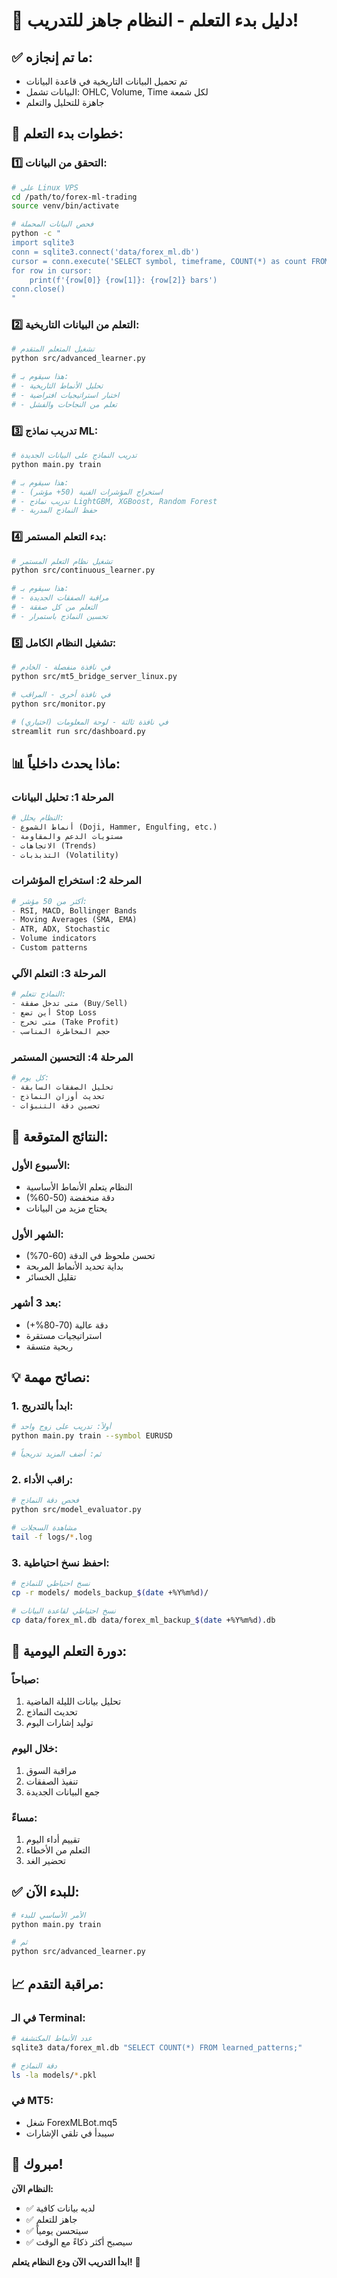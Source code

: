 # 🧠 دليل بدء التعلم - النظام جاهز للتدريب!

## ✅ ما تم إنجازه:
- تم تحميل البيانات التاريخية في قاعدة البيانات
- البيانات تشمل: OHLC, Volume, Time لكل شمعة
- جاهزة للتحليل والتعلم

## 🚀 خطوات بدء التعلم:

### 1️⃣ **التحقق من البيانات:**

```bash
# على Linux VPS
cd /path/to/forex-ml-trading
source venv/bin/activate

# فحص البيانات المحملة
python -c "
import sqlite3
conn = sqlite3.connect('data/forex_ml.db')
cursor = conn.execute('SELECT symbol, timeframe, COUNT(*) as count FROM price_data GROUP BY symbol, timeframe')
for row in cursor:
    print(f'{row[0]} {row[1]}: {row[2]} bars')
conn.close()
"
```

### 2️⃣ **التعلم من البيانات التاريخية:**

```bash
# تشغيل المتعلم المتقدم
python src/advanced_learner.py

# هذا سيقوم بـ:
# - تحليل الأنماط التاريخية
# - اختبار استراتيجيات افتراضية
# - تعلم من النجاحات والفشل
```

### 3️⃣ **تدريب نماذج ML:**

```bash
# تدريب النماذج على البيانات الجديدة
python main.py train

# هذا سيقوم بـ:
# - استخراج المؤشرات الفنية (50+ مؤشر)
# - تدريب نماذج LightGBM, XGBoost, Random Forest
# - حفظ النماذج المدربة
```

### 4️⃣ **بدء التعلم المستمر:**

```bash
# تشغيل نظام التعلم المستمر
python src/continuous_learner.py

# هذا سيقوم بـ:
# - مراقبة الصفقات الجديدة
# - التعلم من كل صفقة
# - تحسين النماذج باستمرار
```

### 5️⃣ **تشغيل النظام الكامل:**

```bash
# في نافذة منفصلة - الخادم
python src/mt5_bridge_server_linux.py

# في نافذة أخرى - المراقب
python src/monitor.py

# في نافذة ثالثة - لوحة المعلومات (اختياري)
streamlit run src/dashboard.py
```

## 📊 ماذا يحدث داخلياً:

### المرحلة 1: تحليل البيانات
```python
# النظام يحلل:
- أنماط الشموع (Doji, Hammer, Engulfing, etc.)
- مستويات الدعم والمقاومة
- الاتجاهات (Trends)
- التذبذبات (Volatility)
```

### المرحلة 2: استخراج المؤشرات
```python
# أكثر من 50 مؤشر:
- RSI, MACD, Bollinger Bands
- Moving Averages (SMA, EMA)
- ATR, ADX, Stochastic
- Volume indicators
- Custom patterns
```

### المرحلة 3: التعلم الآلي
```python
# النماذج تتعلم:
- متى تدخل صفقة (Buy/Sell)
- أين تضع Stop Loss
- متى تخرج (Take Profit)
- حجم المخاطرة المناسب
```

### المرحلة 4: التحسين المستمر
```python
# كل يوم:
- تحليل الصفقات السابقة
- تحديث أوزان النماذج
- تحسين دقة التنبؤات
```

## 🎯 النتائج المتوقعة:

### الأسبوع الأول:
- النظام يتعلم الأنماط الأساسية
- دقة منخفضة (50-60%)
- يحتاج مزيد من البيانات

### الشهر الأول:
- تحسن ملحوظ في الدقة (60-70%)
- بداية تحديد الأنماط المربحة
- تقليل الخسائر

### بعد 3 أشهر:
- دقة عالية (70-80%+)
- استراتيجيات مستقرة
- ربحية متسقة

## 💡 نصائح مهمة:

### 1. **ابدأ بالتدريج:**
```bash
# أولاً: تدريب على زوج واحد
python main.py train --symbol EURUSD

# ثم: أضف المزيد تدريجياً
```

### 2. **راقب الأداء:**
```bash
# فحص دقة النماذج
python src/model_evaluator.py

# مشاهدة السجلات
tail -f logs/*.log
```

### 3. **احفظ نسخ احتياطية:**
```bash
# نسخ احتياطي للنماذج
cp -r models/ models_backup_$(date +%Y%m%d)/

# نسخ احتياطي لقاعدة البيانات
cp data/forex_ml.db data/forex_ml_backup_$(date +%Y%m%d).db
```

## 🔄 دورة التعلم اليومية:

### صباحاً:
1. تحليل بيانات الليلة الماضية
2. تحديث النماذج
3. توليد إشارات اليوم

### خلال اليوم:
1. مراقبة السوق
2. تنفيذ الصفقات
3. جمع البيانات الجديدة

### مساءً:
1. تقييم أداء اليوم
2. التعلم من الأخطاء
3. تحضير الغد

## ✅ للبدء الآن:

```bash
# الأمر الأساسي للبدء
python main.py train

# ثم
python src/advanced_learner.py
```

## 📈 مراقبة التقدم:

### في الـ Terminal:
```bash
# عدد الأنماط المكتشفة
sqlite3 data/forex_ml.db "SELECT COUNT(*) FROM learned_patterns;"

# دقة النماذج
ls -la models/*.pkl
```

### في MT5:
- شغل ForexMLBot.mq5
- سيبدأ في تلقي الإشارات

## 🎉 مبروك!

**النظام الآن:**
- ✅ لديه بيانات كافية
- ✅ جاهز للتعلم
- ✅ سيتحسن يومياً
- ✅ سيصبح أكثر ذكاءً مع الوقت

**ابدأ التدريب الآن ودع النظام يتعلم!** 🚀